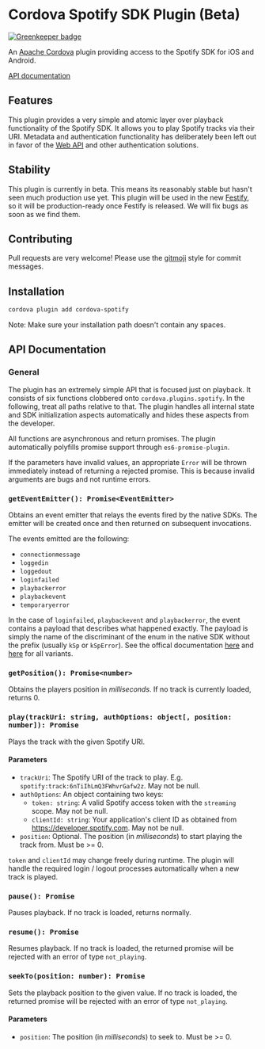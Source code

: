 # Cordova Spotify SDK Plugin (Beta)

[![Greenkeeper badge](https://badges.greenkeeper.io/Festify/cordova-spotify.svg)](https://greenkeeper.io/)

An [Apache Cordova](https://cordova.apache.org/) plugin providing access to the Spotify SDK for iOS and Android.

[API documentation](#api-docs)

## Features

This plugin provides a very simple and atomic layer over playback functionality of the Spotify SDK. It allows you to play Spotify tracks via their URI. Metadata and authentication functionality has deliberately been left out in favor of the [Web API](https://developer.spotify.com/web-api/) and other authentication solutions.

## Stability

This plugin is currently in beta. This means its reasonably stable but hasn't seen much production use yet. This plugin will be used in the new [Festify](https://github.com/Festify/app), so it will be production-ready once Festify is released. We will fix bugs as soon as we find them.

## Contributing

Pull requests are very welcome! Please use the [gitmoji](https://gitmoji.carloscuesta.me/) style for commit messages.

## Installation

```bash
cordova plugin add cordova-spotify
```

Note: Make sure your installation path doesn't contain any spaces.

## <a name="api-docs"></a>API Documentation

### General 

The plugin has an extremely simple API that is focused just on playback. It consists of six functions clobbered onto `cordova.plugins.spotify`. In the following, treat all paths relative to that. The plugin handles all internal state and SDK initialization aspects automatically and hides these aspects from the developer.

All functions are asynchronous and return promises. The plugin automatically polyfills promise support through `es6-promise-plugin`.

If the parameters have invalid values, an appropriate `Error` will be thrown immediately instead of returning a rejected promise. This is because invalid arguments are bugs and not runtime errors.

### `getEventEmitter(): Promise<EventEmitter>`

Obtains an event emitter that relays the events fired by the native SDKs. The emitter will be created once and then returned on subsequent invocations.

The events emitted are the following:
- `connectionmessage`
- `loggedin`
- `loggedout`
- `loginfailed`
- `playbackerror`
- `playbackevent`
- `temporaryerror`

In the case of `loginfailed`, `playbackevent` and `playbackerror`, the event contains a payload that describes what happened exactly. The payload is simply the name of the discriminant of the enum in the native SDK without the prefix (usually `kSp` or `kSpError`). See the offical documentation [here](https://spotify.github.io/android-sdk/player/com/spotify/sdk/android/player/Error.html) and [here](https://spotify.github.io/android-sdk/player/com/spotify/sdk/android/player/PlayerEvent.html) for all variants.

### `getPosition(): Promise<number>`

Obtains the players position in _milliseconds_. If no track is currently loaded, returns 0.

### `play(trackUri: string, authOptions: object[, position: number]): Promise`

Plays the track with the given Spotify URI.

#### Parameters

- `trackUri`: The Spotify URI of the track to play. E.g. `spotify:track:6nTiIhLmQ3FWhvrGafw2z`. May not be null.
- `authOptions`: An object containing two keys:
    - `token: string`: A valid Spotify access token with the `streaming` scope. May not be null.
    - `clientId: string`: Your application's client ID as obtained from https://developer.spotify.com. May not be null.
- `position`: Optional. The position (in _milliseconds_) to start playing the track from. Must be >= 0.

`token` and `clientId` may change freely during runtime. The plugin will handle the required login / logout processes automatically when a new track is played.

### `pause(): Promise`

Pauses playback. If no track is loaded, returns normally.

### `resume(): Promise`

Resumes playback. If no track is loaded, the returned promise will be rejected with an error of type `not_playing`.

### `seekTo(position: number): Promise`

Sets the playback position to the given value. If no track is loaded, the returned promise will be rejected with an error of type `not_playing`.

#### Parameters

- `position`: The position (in _milliseconds_) to seek to. Must be >= 0.
